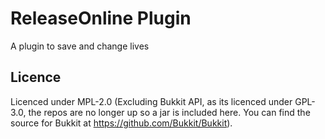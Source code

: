 # ReleaseOnline Plugin
A plugin to save and change lives

## Licence
Licenced under MPL-2.0 (Excluding Bukkit API, as its licenced under GPL-3.0, the repos are no longer up so a jar is included here. You can find the source for Bukkit at https://github.com/Bukkit/Bukkit).
